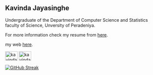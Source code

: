 ## Kavinda Jayasinghe 
Undergraduate of the Department of Computer Science and Statistics faculty of Science, Unversity of Peradeniya. 

For more information check my resume from [here]([https://drive.google.com/file/d/1bjrmqJsHZJy9wmusSMPUw2RGnlfjQKiu/view?usp=sharing](https://drive.google.com/drive/folders/1I3JpwNS3Gsatt86FWpUgNeGLwA8Rj65R?usp=sharing)).

my web [here](https://kavinda-jayasinghe.github.io/).

<a href="https://linkedin.com/in/kavinda-jayasinghe-pdn" target="blank"><img align="center" src="https://raw.githubusercontent.com/rahuldkjain/github-profile-readme-generator/master/src/images/icons/Social/linked-in-alt.svg" alt="kavinda-jayasinghe-pdn" height="30" width="40" /></a>
<a href="https://instagram.com/kavinda__jayasinghe" target="blank"><img align="center" src="https://raw.githubusercontent.com/rahuldkjain/github-profile-readme-generator/master/src/images/icons/Social/instagram.svg" alt="kavinda__jayasinghe" height="30" width="40" /></a>

[![GitHub Streak](https://github-readme-streak-stats.herokuapp.com?user=kavinda-jayasinghe&theme=dark)](https://git.io/streak-stats)




